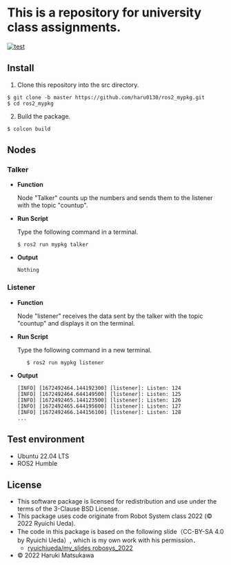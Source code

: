 # **This is a repository for university class assignments.**

[![test](https://github.com/haru0130/ros2_mypkg/actions/workflows/test.yml/badge.svg)](https://github.com/haru0130/ros2_mypkg/actions/workflows/test.yml)


## **Install**

 1. Clone this repository into the src directory.
  ``` 
  $ git clone -b master https://github.com/haru0130/ros2_mypkg.git
  $ cd ros2_mypkg   
  ```
 2. Build the package.
  ``` 
  $ colcon build
  ``` 
 
  

## **Nodes**

### **Talker**
* **Function**
  
  Node "Talker" counts up the numbers and sends them to the listener with the topic "countup".

*  **Run Script**

   Type the following command in a terminal.

     ``` 
    $ ros2 run mypkg talker
      ```
* **Output**
   ``` 
   Nothing
    ```
### **Listener**
* **Function**
    
     Node "listener" receives the data sent by the talker with the topic "countup" and displays it on the terminal.

*  **Run Script**

    Type the following command in a new terminal.
     ``` 
        $ ros2 run mypkg listener
      ```
* **Output**
    ``` 
    [INFO] [1672492464.144192300] [listener]: Listen: 124
    [INFO] [1672492464.644149500] [listener]: Listen: 125
    [INFO] [1672492465.144123500] [listener]: Listen: 126
    [INFO] [1672492465.644195600] [listener]: Listen: 127
    [INFO] [1672492466.144156100] [listener]: Listen: 128
    ...
     ```









## Test environment

 * Ubuntu 22.04 LTS
 * ROS2 Humble

## License


* This software package is licensed for redistribution and use under the terms of the 3-Clause BSD License.
* This package uses code originate from Robot System class 2022 (© 2022 Ryuichi Ueda).
* The code in this package is based on the following slide（CC-BY-SA 4.0 by Ryuichi Ueda）, which is my own work with his permission．
    * [ryuichiueda/my_slides robosys_2022][def]
* © 2022 Haruki Matsukawa

[def]: https://github.com/ryuichiueda/my_slides/tree/master/robosys_2022